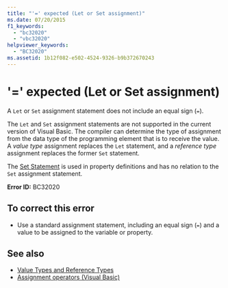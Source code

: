 ```yaml
---
title: "'=' expected (Let or Set assignment)"
ms.date: 07/20/2015
f1_keywords: 
  - "bc32020"
  - "vbc32020"
helpviewer_keywords: 
  - "BC32020"
ms.assetid: 1b12f082-e502-4524-9326-b9b372670243
---
```

# '=' expected (Let or Set assignment)

A `Let` or `Set` assignment statement does not include an equal sign (`=`).  
  
 The `Let` and `Set` assignment statements are not supported in the current version of Visual Basic. The compiler can determine the type of assignment from the data type of the programming element that is to receive the value. A *value type* assignment replaces the `Let` statement, and a *reference type* assignment replaces the former `Set` statement.  
  
 The [Set Statement](../language-reference/statements/set-statement.md) is used in property definitions and has no relation to the `Set` assignment statement.  
  
 **Error ID:** BC32020  
  
## To correct this error  
  
- Use a standard assignment statement, including an equal sign (`=`) and a value to be assigned to the variable or property.  
  
## See also

- [Value Types and Reference Types](../programming-guide/language-features/data-types/value-types-and-reference-types.md)
- [Assignment operators (Visual Basic)](../language-reference/operators/assignment-operators.md)
